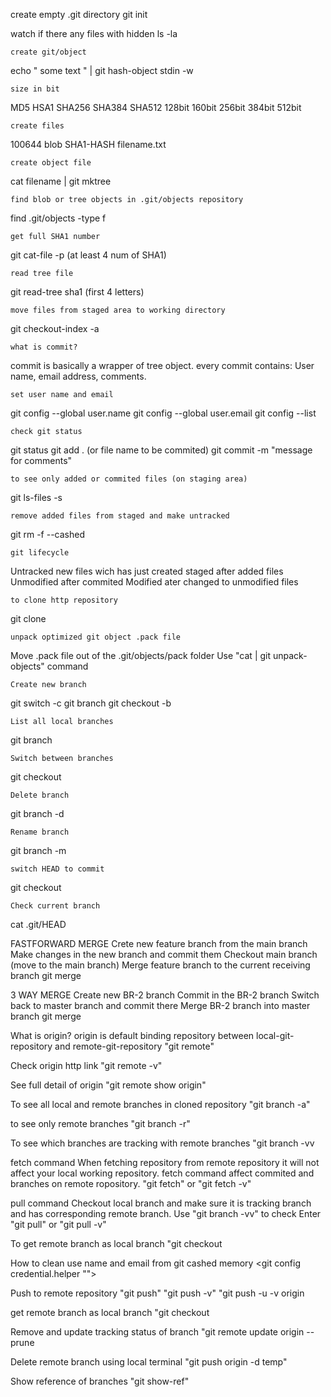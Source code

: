 create empty .git directory
	git init

watch if there any files with hidden
	ls -la

	create git/object
echo " some text " | git hash-object stdin -w

	size in bit
MD5	HSA1	SHA256	SHA384	SHA512
128bit	160bit	256bit	384bit	512bit

	create files
100644 blob SHA1-HASH    filename.txt

	create object file
cat filename | git mktree

	find blob or tree objects in .git/objects repository
find .git/objects -type f

	get full SHA1 number
git cat-file -p (at least 4 num of SHA1)

	read tree file
git read-tree sha1 (first 4 letters)

	move files from staged area to working directory
git checkout-index -a

	what is commit?
commit is basically a wrapper of tree object. every commit contains: User name, email address, comments.

	set user name and email
git config --global user.name <name>
git config --global user.email <email>
git config --list

	check git status
git status
git add . (or file name to be commited)
git commit -m "message for comments"





	to see only added or commited files (on staging area)
git ls-files -s

	remove added files from staged and make untracked
git rm -f --cashed <filename>


	git lifecycle
Untracked	new files wich has just created	
staged		after added files
Unmodified	after commited
Modified	ater changed to unmodified files




	to clone http repository
git clone <http link>


	unpack optimized git object .pack file
Move .pack file out of the .git/objects/pack folder
Use "cat <pack file name> | git unpack-objects" command





	Create new branch
git switch -c <new branch name>
git branch <new branch name>
git checkout -b <new branch name>

	List all local branches
git branch

	Switch between branches
git checkout <branch name>

	Delete branch
git branch -d <name>

	Rename branch
git branch -m <old> <new>

	switch HEAD to commit
git checkout <commit SHA1>

	Check current branch
cat .git/HEAD




FASTFORWARD MERGE
Crete new feature branch from the main branch
Make changes in the new branch and commit them
Checkout main branch (move to the main branch)
Merge feature branch to the current receiving branch
	git merge <feature-branch>
	
3 WAY MERGE
Create new BR-2 branch
Commit in the BR-2 branch
Switch back to master branch and commit there
Merge BR-2 branch into master branch
	git merge <BR-2>




What is origin?
	origin is default binding repository between local-git-repository and remote-git-repository
	"git remote"
	
Check origin http link
	"git remote -v"
	
See full detail of origin
	"git remote show origin"
	
To see all local and remote branches in cloned repository
	"git branch -a"
	
to see only remote branches
	"git branch -r"
	
To see which branches are tracking with remote branches
	"git branch -vv
	
fetch command
	When fetching repository from remote repository it will not affect your local working repository.
	fetch command affect commited and branches on remote ropository.
	"git fetch" or "git fetch -v"
	
pull command
	Checkout local branch and make sure it is tracking branch and has corresponding remote branch.
	Use "git branch -vv" to check
	Enter "git pull" or "git pull -v"
	
To get remote branch as local branch
	"git checkout <remote branch name>
	


How to clean use name and email from git cashed memory
	<git config credential.helper "">
	





Push to remote repository
	"git push"
	"git push -v"
	"git push -u -v origin <coresponding branch name>
	
get remote branch as local branch
	"git checkout <remote branch name>
	
Remove and update tracking status of branch
	"git remote update origin --prune
	
Delete remote branch using local terminal
	"git push origin -d temp"
	
Show reference of branches
	"git show-ref"
